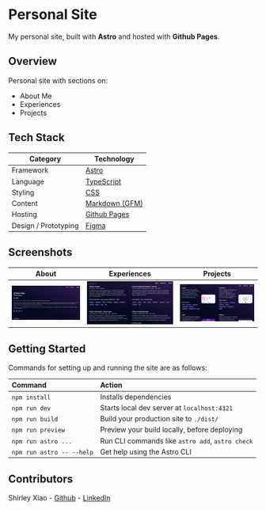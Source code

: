 # Personal Site

My personal site, built with **Astro** and hosted with **Github Pages**.

## Overview

Personal site with sections on:
- About Me
- Experiences
- Projects


## Tech Stack

| Category      | Technology |
|---------------|------------|
| Framework     | [Astro](https://astro.build) |
| Language      | [TypeScript](https://www.typescriptlang.org) |
| Styling       | [CSS](https://developer.mozilla.org/en-US/docs/Web/CSS) |
| Content       | [Markdown (GFM)](https://github.github.com/gfm/) |
| Hosting       | [Github Pages](https://docs.github.com/en/pages) |
| Design / Prototyping | [Figma](https://figma.com) |


## Screenshots

| About | Experiences | Projects |
|-------|-------------|----------|
| <img src="docs/screenshots/personalSite_1280x640_1_About.png" width="640"> | <img src="docs/screenshots/personalSite_1280x640_2_Experiences.png" width="640"> | <img src="docs/screenshots/personalSite_1280x640_3_Projects.png" width="640"> |

## Getting Started

Commands for setting up and running the site are as follows:

| Command                   | Action                                           |
| :------------------------ | :----------------------------------------------- |
| `npm install`             | Installs dependencies                            |
| `npm run dev`             | Starts local dev server at `localhost:4321`      |
| `npm run build`           | Build your production site to `./dist/`          |
| `npm run preview`         | Preview your build locally, before deploying     |
| `npm run astro ...`       | Run CLI commands like `astro add`, `astro check` |
| `npm run astro -- --help` | Get help using the Astro CLI                     |


## Contributors
Shirley Xiao - [Github](https://github.com/shirley543) - [LinkedIn](https://www.linkedin.com/in/shirley-xiao-a59a99134)
